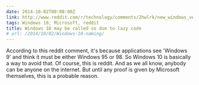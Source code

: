 ```yaml
---
date: 2014-10-02T00:00:00Z
link: http://www.reddit.com/r/technology/comments/2hwlrk/new_windows_version_will_be_called_windows_10/ckwq83x
tags: Windows 10, Microsoft, reddit
title: Windows 10 may be called so due to lazy code
# url: /2014/10/02/Windows-10-naming/
---
```


According to this reddit comment, it's because applications see 'Windows 9' and think it must be either Windows 95 or 98. So Windows 10 is basically a way to avoid that. Of course, this is reddit. And as we all know, anybody can be anyone on the internet. But until any proof is given by Microsoft themselves, this is a probable reason.
